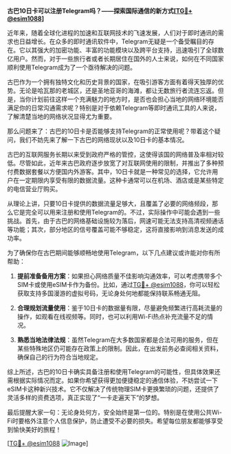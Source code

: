 **古巴10日卡可以注册Telegram吗？——探索国际通信的新方式[[TG💪+ @esim1088](https://t.me/s/esim1088)]**

近年来，随着全球化进程的加速和互联网技术的飞速发展，人们对于即时通讯的需求也日益增长。在众多的即时通讯软件中，Telegram无疑是一个备受瞩目的存在。它以其强大的加密功能、丰富的功能模块以及跨平台支持，迅速吸引了全球数亿用户。然而，对于一些旅行者或者长期居住在国外的人士来说，如何在不同国家顺利使用Telegram成为了一个亟待解决的问题。

古巴作为一个拥有独特文化和历史背景的国家，在吸引游客方面有着得天独厚的优势。无论是哈瓦那的老城区，还是圣地亚哥的海滩，都让无数旅行者流连忘返。但是，当你计划前往这样一个充满魅力的地方时，是否也会担心当地的网络环境能否满足你的日常沟通需求呢？特别是对于依赖Telegram等即时通讯工具的人来说，了解清楚当地的网络状况显得尤为重要。

那么问题来了：古巴的10日卡是否能够支持Telegram的正常使用呢？带着这个疑问，我们不妨先来了解一下古巴的网络现状以及10日卡的基本情况。

古巴的互联网服务长期以来受到政府严格的管控，这使得该国的网络普及率相对较低。尽管如此，近年来古巴政府逐步放宽了对互联网使用的限制，并推出了多种预付费数据套餐以方便国内外游客。其中，10日卡就是一种常见的选择，它允许用户在一定期限内享受有限的数据流量。这种卡通常可以在机场、酒店或是某些特定的电信营业厅购买。

从理论上讲，只要10日卡提供的数据流量足够大，且覆盖了必要的网络频段，那么它是完全可以用来注册和使用Telegram的。不过，实际操作中可能会遇到一些挑战。首先，由于古巴的网络基础设施较为落后，网速可能无法支持高清视频通话等功能；其次，部分地区的信号覆盖可能不够稳定，这将直接影响到消息发送的成功率。

为了确保你在古巴期间能够顺畅地使用Telegram，以下几点建议或许能对你有所帮助：

1. **提前准备备用方案**：如果担心网络质量不佳影响沟通效率，可以考虑携带多个SIM卡或使用eSIM卡作为备份。比如，通过[TG💪+ @esim1088](https://t.me/s/esim1088)，你可以轻松获取支持多国漫游的虚拟号码，无论身处何地都能保持联系畅通无阻。
   
2. **合理规划流量使用**：鉴于10日卡的数据量有限，尽量避免频繁进行高耗流量的操作，如观看在线视频等。同时，也可以利用Wi-Fi热点补充流量不足的情况。

3. **熟悉当地法律法规**：虽然Telegram在大多数国家都是合法可用的服务，但在某些特殊地区仍可能存在政策上的限制。因此，在出发前务必查阅相关资料，确保自己的行为符合当地规定。

综上所述，古巴的10日卡确实具备注册和使用Telegram的可能性，但具体效果还需根据实际情况而定。如果你希望获得更加便捷稳定的通信体验，不妨尝试一下eSIM卡这种新兴技术。它不仅解决了传统物理SIM卡更换繁琐的问题，还提供了灵活多样的资费选项，真正实现了“一卡走遍天下”的梦想。

最后提醒大家一句：无论身处何方，安全始终是第一位的。特别是在使用公共Wi-Fi时要格外注意个人信息保护，防止遭受不必要的损失。希望每位朋友都能够享受到愉快美好的旅程！

[[TG💪+ @esim1088](https://t.me/s/esim1088) ![Image](https://i.postimg.cc/4NQfJmqS/Snipaste-2025-05-13-00-14-12.png)]